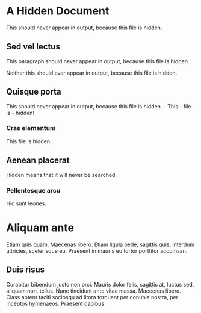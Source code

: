 # A Hidden Document
This should never appear in output, because this file is hidden.

## Sed vel lectus
This paragraph should never appear in output, because this file is hidden.

Neither this should ever appear in output, because this file is hidden.

## Quisque porta
This should never appear in output, because this file is hidden.
    - This
    - file
    - is
    - hidden!

### Cras elementum
This file is hidden.

## Aenean placerat
Hidden means that it will never be searched.

### Pellentesque arcu
Hic sunt leones.

# Aliquam ante
Etiam quis quam. Maecenas libero.
Etiam ligula pede, sagittis quis, interdum ultricies, scelerisque eu.
Praesent in mauris eu tortor porttitor accumsan.

## Duis risus
Curabitur bibendum justo non orci.
Mauris dolor felis, sagittis at, luctus sed, aliquam non, tellus.
Nunc tincidunt ante vitae massa. Maecenas libero.
Class aptent taciti sociosqu ad litora torquent per conubia nostra,
per inceptos hymenaeos. Praesent dapibus.
